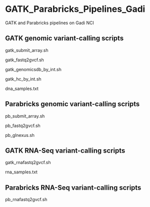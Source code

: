 # GATK_Parabricks_Pipelines_Gadi
GATK and Parabricks pipelines on Gadi NCI


## GATK genomic variant-calling scripts
gatk_submit_array.sh

gatk_fastq2gvcf.sh

gatk_genomicsdb_by_int.sh

gatk_hc_by_int.sh

dna_samples.txt

## Parabricks genomic variant-calling scripts

pb_submit_array.sh

pb_fastq2gvcf.sh

pb_glnexus.sh

## GATK RNA-Seq variant-calling scripts
gatk_rnafastq2gvcf.sh

rna_samples.txt

## Parabricks RNA-Seq variant-calling scripts
pb_rnafastq2gvcf.sh
